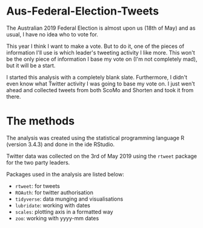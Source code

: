 # Aus-Federal-Election-Tweets

The Australian 2019 Federal Election is almost upon us (18th of May) and as usual, I have no idea who to vote for.

This year I think I want to make a vote. But to do it, one of the pieces of information I'll use is which leader's tweeting activity I like more. This won't be the only piece of information I base my vote on (I'm not completely mad), but it will be a start. 

I started this analysis with a completely blank slate. Furthermore, I didn't even know what Twitter activity I was going to base my vote on. I just wen't ahead and collected tweets from both ScoMo and Shorten and took it from there.

# The methods

The analysis was created using the statistical programming language R (version 3.4.3) and done in the ide RStudio. 

Twitter data was collected on the 3rd of May 2019 using the `rtweet` package for the two party leaders. 

Packages used in the analysis are listed below:

* `rtweet`: for tweets
* `ROAuth`: for twitter authorisation
* `tidyverse`: data munging and visualisations
* `lubridate`: working with dates
* `scales`: plotting axis in a formatted way
* `zoo`: working with yyyy-mm dates


